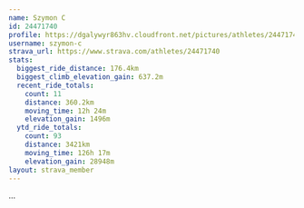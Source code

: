 ```yaml
---
name: Szymon C
id: 24471740
profile: https://dgalywyr863hv.cloudfront.net/pictures/athletes/24471740/7213253/2/large.jpg
username: szymon-c
strava_url: https://www.strava.com/athletes/24471740
stats:
  biggest_ride_distance: 176.4km
  biggest_climb_elevation_gain: 637.2m
  recent_ride_totals:
    count: 11
    distance: 360.2km
    moving_time: 12h 24m
    elevation_gain: 1496m
  ytd_ride_totals:
    count: 93
    distance: 3421km
    moving_time: 126h 17m
    elevation_gain: 28948m
layout: strava_member
--- 
```

...
